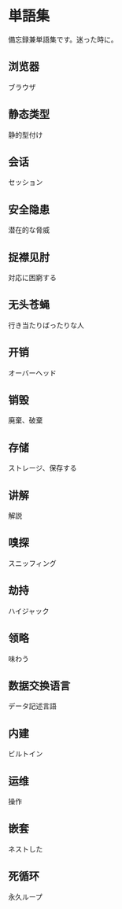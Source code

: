 # 単語集
備忘録兼単語集です。迷った時に。

## 浏览器
ブラウザ　

## 静态类型
静的型付け

## 会话
セッション

## 安全隐患
潜在的な脅威

## 捉襟见肘
対応に困窮する

## 无头苍蝇
行き当たりばったりな人

## 开销
オーバーヘッド

## 销毁
廃棄、破棄

## 存储
ストレージ、保存する

## 讲解
解説

## 嗅探
スニッフィング

## 劫持
ハイジャック

## 领略
味わう

## 数据交换语言
データ記述言語

## 内建
ビルトイン

## 运维
操作

## 嵌套
 ネストした

## 死循环
永久ループ
